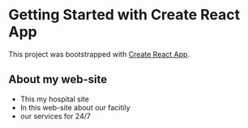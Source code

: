 # Getting Started with Create React App

This project was bootstrapped with [Create React App](https://github.com/facebook/create-react-app).

## About my web-site


<ul>
<li>This my hospital site</li>
<li>In this web-site about our facitily</li>
<li>our services for 24/7</li>
</ul>